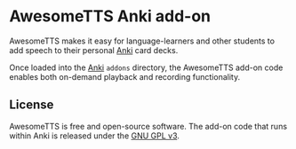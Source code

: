 # AwesomeTTS Anki add-on

AwesomeTTS makes it easy for language-learners and other students to add
speech to their personal [Anki](http://ankisrs.net) card decks.

Once loaded into the [Anki](http://ankisrs.net) `addons` directory, the
AwesomeTTS add-on code enables both on-demand playback and recording
functionality.


## License

AwesomeTTS is free and open-source software. The add-on code that runs within
Anki is released under the [GNU GPL v3](LICENSE.txt).
